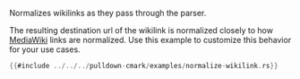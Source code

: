 Normalizes wikilinks as they pass through the parser.

The resulting destination url of the wikilink is normalized closely to how
[MediaWiki](https://www.mediawiki.org/wiki/Help:Links) links are normalized.
Use this example to customize this behavior for your use cases.

```rust
{{#include ../../../pulldown-cmark/examples/normalize-wikilink.rs}}
```
